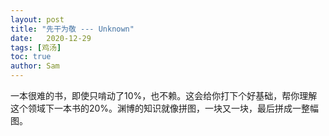 ```yaml
---
layout: post
title: "先干为敬 --- Unknown"
date:   2020-12-29
tags: [鸡汤]
toc: true
author: Sam
---
```


一本很难的书，即使只啃动了10%，也不赖。这会给你打下个好基础，帮你理解这个领域下一本书的20%。渊博的知识就像拼图，一块又一块，最后拼成一整幅图。